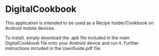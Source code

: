 # DigitalCookbook

This application is intended to be used as a Recipe holder/Cookbook on 
Android mobile devices. 

To install, simply download the .apk file included in the main
DigitalCookbook file onto your Android device and run it.
Further instructions included in the UserGuide.pdf file.
